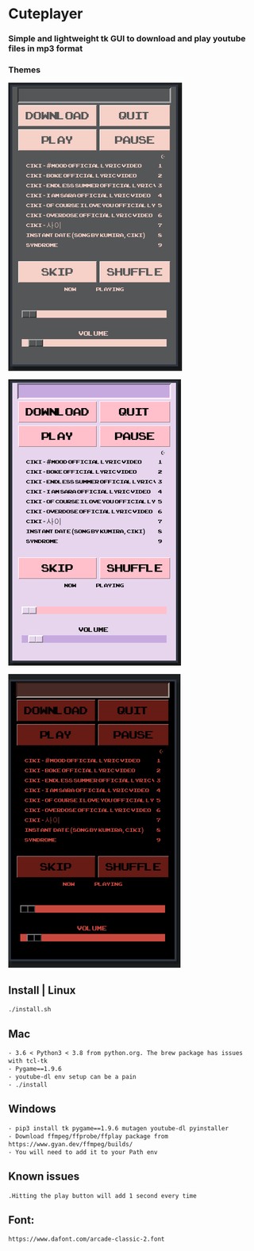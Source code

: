 # Cuteplayer

### Simple and lightweight tk GUI to download and play youtube files in mp3 format

### Themes

![cuteplayer](https://github.com/lustered/cuteplayer/blob/master/pics/blissTheme.png)

![cuteplayer](https://github.com/lustered/cuteplayer/blob/master/pics/pastelTheme.png)

![cuteplayer](https://github.com/lustered/cuteplayer/blob/master/pics/flameTheme.png)

## Install | Linux

    ./install.sh

## Mac

    - 3.6 < Python3 < 3.8 from python.org. The brew package has issues with tcl-tk
    - Pygame==1.9.6
    - youtube-dl env setup can be a pain
    - ./install

## Windows

    - pip3 install tk pygame==1.9.6 mutagen youtube-dl pyinstaller
    - Download ffmpeg/ffprobe/ffplay package from https://www.gyan.dev/ffmpeg/builds/
    - You will need to add it to your Path env

## Known issues

    .Hitting the play button will add 1 second every time

## Font:

    https://www.dafont.com/arcade-classic-2.font
